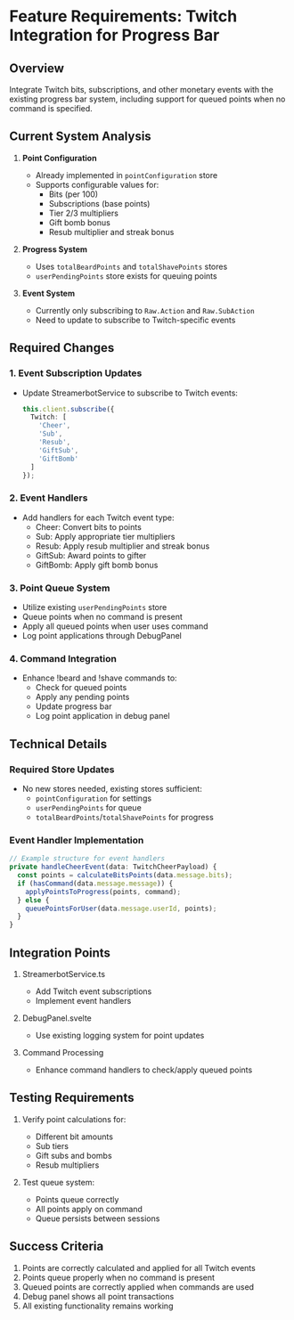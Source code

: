 # Feature Requirements: Twitch Integration for Progress Bar

## Overview
Integrate Twitch bits, subscriptions, and other monetary events with the existing progress bar system, including support for queued points when no command is specified.

## Current System Analysis
1. **Point Configuration**
   - Already implemented in `pointConfiguration` store
   - Supports configurable values for:
     - Bits (per 100)
     - Subscriptions (base points)
     - Tier 2/3 multipliers
     - Gift bomb bonus
     - Resub multiplier and streak bonus

2. **Progress System**
   - Uses `totalBeardPoints` and `totalShavePoints` stores
   - `userPendingPoints` store exists for queuing points

3. **Event System**
   - Currently only subscribing to `Raw.Action` and `Raw.SubAction`
   - Need to update to subscribe to Twitch-specific events

## Required Changes

### 1. Event Subscription Updates
- Update StreamerbotService to subscribe to Twitch events:
  ```typescript
  this.client.subscribe({
    Twitch: [
      'Cheer',
      'Sub',
      'Resub',
      'GiftSub',
      'GiftBomb'
    ]
  });
  ```

### 2. Event Handlers
- Add handlers for each Twitch event type:
  - Cheer: Convert bits to points
  - Sub: Apply appropriate tier multipliers
  - Resub: Apply resub multiplier and streak bonus
  - GiftSub: Award points to gifter
  - GiftBomb: Apply gift bomb bonus

### 3. Point Queue System
- Utilize existing `userPendingPoints` store
- Queue points when no command is present
- Apply all queued points when user uses command
- Log point applications through DebugPanel

### 4. Command Integration
- Enhance !beard and !shave commands to:
  - Check for queued points
  - Apply any pending points
  - Update progress bar
  - Log point application in debug panel

## Technical Details

### Required Store Updates
- No new stores needed, existing stores sufficient:
  - `pointConfiguration` for settings
  - `userPendingPoints` for queue
  - `totalBeardPoints`/`totalShavePoints` for progress

### Event Handler Implementation
```typescript
// Example structure for event handlers
private handleCheerEvent(data: TwitchCheerPayload) {
  const points = calculateBitsPoints(data.message.bits);
  if (hasCommand(data.message.message)) {
    applyPointsToProgress(points, command);
  } else {
    queuePointsForUser(data.message.userId, points);
  }
}
```

## Integration Points
1. StreamerbotService.ts
   - Add Twitch event subscriptions
   - Implement event handlers
   
2. DebugPanel.svelte
   - Use existing logging system for point updates

3. Command Processing
   - Enhance command handlers to check/apply queued points

## Testing Requirements
1. Verify point calculations for:
   - Different bit amounts
   - Sub tiers
   - Gift subs and bombs
   - Resub multipliers

2. Test queue system:
   - Points queue correctly
   - All points apply on command
   - Queue persists between sessions

## Success Criteria
1. Points are correctly calculated and applied for all Twitch events
2. Points queue properly when no command is present
3. Queued points are correctly applied when commands are used
4. Debug panel shows all point transactions
5. All existing functionality remains working